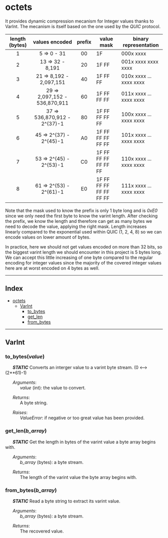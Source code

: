 # octets
It provides dynamic compression mecanism for Integer values thanks to VarInt. The mecanism is itself based on the one used by the _QUIC_ protocol.

**length (bytes)**|**values encoded**|**prefix**|**value mask**|**binary representation**
:---:|:---:|:---:|---|---
1|5 => 0 - 31|00|1F|000x xxxx
2|13 => 32 - 8,191|20|1F FF|001x xxxx xxxx xxxx
3|21 => 8,192 - 2,097,151|40|1F FF FF|010x xxxx ... xxxx xxxx
4|29 => 2,097,152 - 536,870,911|60|1F FF FF FF|011x xxxx ... xxxx xxxx
5|37 => 536,870,912 - 2^(37)-1|80|1F FF FF FF FF|100x xxxx ... xxxx xxxx
6|45 => 2^(37) - 2^(45)-1|A0|1F FF FF FF FF FF|101x xxxx ... xxxx xxxx
7|53 => 2^(45) - 2^(53)-1|C0|1F FF FF FF FF FF FF|110x xxxx ... xxxx xxxx
8|61 => 2^(53) - 2^(61)-1|E0|1F FF FF FF FF FF FF FF|111x xxxx ... xxxx xxxx

Note that the mask used to know the prefix is only 1 byte long and is _0xE0_ since we only need the first byte to know the varint length. After checking the prefix,
we know the length and therefore can get as many bytes we need to decode the value, applying the right mask.
Length increases linearly compared to the exponential used within QUIC (1, 2, 4, 8) so we can encode values on lower amount of bytes.

In practice, here we should not get values encoded on more than 32 bits, so the biggest varint length we should encounter in this project is 5 bytes long. We can accept this little increasing of one byte compared to the regular encoding for integer values since the majority of the covered integer values here are at worst encoded on 4 bytes as well.

---------------------------------------------------
## Index
* [octets](#octets)
    - [VarInt](#varint)
        - [to_bytes](#to_bytesvalue)
        - [get_len](#get_lenb_array)
        - [from_bytes](#from_bytesb_array)

---------------------------------------------------

## VarInt
### to_bytes(*__value__*)
&nbsp;&nbsp;&nbsp;&nbsp;&nbsp;&nbsp;**_STATIC_** Converts an interger value to a varint byte stream. (0 <--> (2\*\*61)-1)

&nbsp;&nbsp;&nbsp;&nbsp;&nbsp;&nbsp;*Arguments*:\
&nbsp;&nbsp;&nbsp;&nbsp;&nbsp;&nbsp;&nbsp;&nbsp;&nbsp;&nbsp;&nbsp;&nbsp;_value_ (int): the value to convert.

&nbsp;&nbsp;&nbsp;&nbsp;&nbsp;&nbsp;*Returns*:\
&nbsp;&nbsp;&nbsp;&nbsp;&nbsp;&nbsp;&nbsp;&nbsp;&nbsp;&nbsp;&nbsp;&nbsp;A byte string.

&nbsp;&nbsp;&nbsp;&nbsp;&nbsp;&nbsp;*Raises*:\
&nbsp;&nbsp;&nbsp;&nbsp;&nbsp;&nbsp;&nbsp;&nbsp;&nbsp;&nbsp;&nbsp;&nbsp;_ValueError_: if negative or too great value has been provided.

### get_len(*__b_array__*)
&nbsp;&nbsp;&nbsp;&nbsp;&nbsp;&nbsp;**_STATIC_** Get the length in bytes of the varint value a byte array begins with.

&nbsp;&nbsp;&nbsp;&nbsp;&nbsp;&nbsp;*Arguments*:\
&nbsp;&nbsp;&nbsp;&nbsp;&nbsp;&nbsp;&nbsp;&nbsp;&nbsp;&nbsp;&nbsp;&nbsp;_b_array_ (bytes): a byte stream.

&nbsp;&nbsp;&nbsp;&nbsp;&nbsp;&nbsp;*Returns*:\
&nbsp;&nbsp;&nbsp;&nbsp;&nbsp;&nbsp;&nbsp;&nbsp;&nbsp;&nbsp;&nbsp;&nbsp;The length of the varint value the byte array begins with.

### from_bytes(*__b_array__*)
&nbsp;&nbsp;&nbsp;&nbsp;&nbsp;&nbsp;**_STATIC_** Read a byte string to extract its varint value.

&nbsp;&nbsp;&nbsp;&nbsp;&nbsp;&nbsp;*Arguments*:\
&nbsp;&nbsp;&nbsp;&nbsp;&nbsp;&nbsp;&nbsp;&nbsp;&nbsp;&nbsp;&nbsp;&nbsp;_b_array_ (bytes): a byte stream.

&nbsp;&nbsp;&nbsp;&nbsp;&nbsp;&nbsp;*Returns*:\
&nbsp;&nbsp;&nbsp;&nbsp;&nbsp;&nbsp;&nbsp;&nbsp;&nbsp;&nbsp;&nbsp;&nbsp;The recovered value.